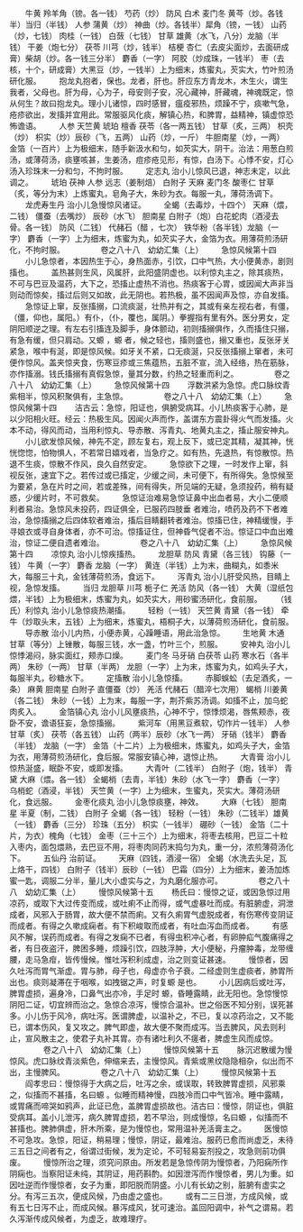 <!-- { "loadSidebar": true } -->
　　牛黄 羚羊角（镑。各一钱） 芍药（炒） 防风 白术 麦门冬 黄芩（炒。各钱半）当归（半钱） 人参 蒲黄（炒） 神曲（炒。各钱半）犀角（镑，一钱） 山药（炒，七钱） 肉桂（一钱） 白蔹（七钱） 甘草 雄黄（水飞，八分）龙脑（半钱） 干姜（炮七分） 茯苓 川芎（炒，钱半） 桔梗 杏仁（去皮尖面炒，去面研成膏）柴胡（炒。各一钱三分半） 麝香（一字） 阿胶（炒成珠，一钱半） 枣（去核，十个，研成膏）大黑豆（炒，一钱半）上为细末，炼蜜丸，芡实大，竹叶煎汤研化服。
　　抱龙丸抱者，保也。龙者，肝也。肝应东方青龙木，木生火，谓生我者，父母也。肝为母，心为子，母安则子安，况心藏神，肝藏魂，神魂既定，惊从何生？故曰抱龙丸。理小儿诸惊，四时感冒，瘟疫邪热，烦躁不宁，痰嗽气急，疮疹欲出，发搐并宜用此。常服驱风化痰，解镇心热，和脾胃，益精神，镇虚惊恐怖谵语。
　　人参 天竺黄 琥珀 檀香 茯苓（各一两五钱） 甘草（炙，三两） 枳壳（炒） 枳实（炒）辰砂（飞，五两） 山药（炒，一斤） 牛胆南星（炒，一两） 金箔（一百片）上为极细末，随手新汲水和匀，如芡实大，阴干。治法：用葱白煎汤，或薄荷汤，痰壅咳甚，生姜汤，痘疹疮见形，有惊，白汤下。心悸不安，灯心汤入珍珠末一分和匀，不拘时服。
　　定志丸 治小儿惊风已退，神志未定，以此调之。
　　琥珀 茯神 人参 远志（姜制焙） 白附子 天麻 麦门冬 酸枣仁 甘草（炙，等分为末）上炼蜜丸，皂角子大，朱砂为衣。每服一丸，薄荷汤调下。
　　龙虎寿生丹 治小儿急慢惊风诸证。
　　全蝎（去毒炒，十四个） 天麻（煨，二钱） 僵蚕（去嘴炒） 辰砂（水飞） 胆南星 白附子（炮）白花蛇肉（酒浸去骨。各一钱） 防风（二钱） 代赭石（醋 ，七次） 铁华粉（各半钱）龙脑（一字） 麝香（一字）上为细末，炼蜜为丸，如芡实子大，金箔为衣。用薄荷煎汤研化，不拘时服。
　　
　　卷之八十八　幼幼汇集（上）
　　急惊风候第十四
　　小儿急惊者，本因热生于心，身热面赤，引饮，口中气热，大小便黄赤，剧则搐也。
　　盖热甚则生风，风属肝，此阳盛阴虚也。以利惊丸主之，除其痰热，不可与巴豆及温药，大下之，恐搐止虚热不消也。热痰客于心胃，或因闻大声非当则动而惊矣，搐过后则又如故，此无阴也。若热极，虽不因闻声及惊，亦自发搐。
　　急惊证上窜，反张搐搦，口流痰涎，壮热并有之，其或有亲左视右者，有僵，（僵，仰也，属阳。）有仆，（仆，覆也，属阴。）拳握指有里有外。医分男女，定阴阳顺逆之理。有左右引搐连及脚手，身体颤动，初则搐搦俱作，久而搐住只搦，有急有缓，但只肩动。又螈 ，螈 者，候之轻也，搐则盛也，搦又重也，反张牙关紧急，喉中有涎，即是惊风候。如牙关不紧，口无痰涎，只反张搐搦上窜者，未可便作惊风。盖夹惊夹食，伤寒豆疹或三焦蕴热，五脏不宣，流入经络，热在筋脉，亦作搐溺。钱氏搐搦有真假急惊，量其分数，约热之轻重而利之。
　　
　　卷之八十八　幼幼汇集（上）
　　急惊风候第十四
　　浮数洪紧为急惊。虎口脉纹青紫相半，惊风积聚俱有，主急惊。
　　
　　卷之八十八　幼幼汇集（上）
　　急惊风候第十四
　　洁古云：急惊，阳证也，俱腑受病耳。小儿热痰客于心肺，是以少阳相火旺。经云：热极生风。因闻火声而作，盖谓东方震卦得火气而发搐。火本不动，得风而动，当用利惊丸、导赤散、泻青丸、地黄丸主之，搐止服安神丸。
　　小儿欲发惊风候，神先不定，顾左复右，观上反下，或已定其精，凝其神，恍恍惚惚，怕物惧人，不若常日嬉戏者，当急疗之。如有热，先退热，有惊散惊。热退不生痰，惊散不作风，良久自然安定。
　　急惊欲下之理，一时发作上窜，斜视反张，速宜下之。若传过或已搐定，少缓之间，未可便下，有所得失。急惊候至为要紧，急在片时之间，若或差殊，间有得失，所见端的无疑，急须投药，稍有疑惑，少缓片时，不可救矣。
　　急惊证治难易急惊证鼻中出血者易，大小二便顺利者易治。急惊风未投药，四证俱全，已服药四肢垂 者难治，喷药及药不下者难治，急惊搐搦之后四体软者难治，搐后目睛翻转者难治。惊搐已住，神精缓慢，手寻娘衣或寻自身体者，亦不可治。惊搐证住，但神昏气促者不治。惊证口中血出难治，惊证二便自遗者难治。
　　
　　卷之八十八　幼幼汇集（上）
　　急惊风候第十四
　　凉惊丸 治小儿惊疾搐热。
　　龙胆草 防风 青黛（各三钱） 钩藤（一钱） 牛黄（一字） 麝香 龙脑（一字） 黄连（半钱）上为末，曲糊丸，如黍米大，每服三十丸，金钱薄荷煎汤，食远下。
　　泻青丸 治小儿肝受风热，目睛上视，急惊发搐。
　　当归 龙胆草 川芎 栀子仁 羌活 防风（各一钱） 大黄（湿纸包煨，半钱）上为极细末，炼蜜为丸，如芡实大，用砂蜜汤研化，食前服。
　　（钱氏）利惊丸 治小儿急惊痰热潮搐。
　　轻粉（一钱） 天竺黄 青黛（各一钱） 牵牛（炒取头末，五钱）上为细末，炼蜜丸，梧桐子大，以薄荷煎汤研化，食前服。
　　导赤散 治小儿内热，小便赤黄，心躁睡语，用此治急惊。
　　生地黄 木通 甘草（等分）上锉散，每服三钱，水一盏，竹叶三个，煎服。
　　安神丸 治小儿惊悸渴闷，脉实面红，颊赤口燥。
　　麦门冬 马牙硝 白茯苓 山药 寒水石（各半两） 朱砂（一两） 甘草（半两） 龙胆（一字）上为末，炼蜜为丸，如鸡头子大，每服半丸，砂糖水下。
　　定搐散 治小儿急惊搐。
　　赤脚蜈蚣（去足酒炙，一条） 麻黄 胆南星 白附子 直僵蚕（炒） 羌活 代赭石（醋淬七次用） 蝎梢 川姜黄（各二钱） 朱砂（一钱）上为末，每服一字，荆芥紫苏汤调。如搐不止，加乌蛇肉炙入。
　　金箔镇心丸 治小儿风壅痰热，心神不宁，惊悸烦渴，唇焦颊赤，夜卧不安，谵语狂妄，急惊搐搦。
　　紫河车（用黑豆煮软，切作片一钱半） 人参 甘草（炙） 茯苓（各五钱） 山药（两半）辰砂（水飞一两） 牙硝（钱半） 麝香（半钱） 龙脑（一字） 金箔（十二片）上为极细末，炼蜜丸，如鸡头子大，金箔为衣，用薄荷煎汤研化，食后服。常服安镇心神，退惊止热。
　　大青膏 治小儿惊热涎盛，眠卧不安，或即发搐。
　　大青叶（二钱半） 白附子（炮，钱半） 青黛 大麻（煨。各一钱） 全蝎梢（去青，半钱）朱砂（水飞一字） 麝香（一字） 乌梢蛇（酒浸，半钱） 天竺黄（一字）上为细末，生蜜丸，芡实大。薄荷汤研化，食远服。
　　金枣化痰丸 治小儿急惊痰壅，神效。
　　大麻（七钱） 胆南星 半夏（制，二钱） 白附子 全蝎（各一钱） 轻粉（一钱） 朱砂（二钱半）雄黄（一钱） 麝香（三分） 珍珠（五分） 枳实（一钱半） 硼砂（一钱） 金箔（二十片，为衣）槐角（七钱） 金枣（三十三个）上为细末，将枣去核用，巴豆二十粒入枣内，面包煨熟，去巴豆不用，将枣肉同药末捣匀为丸，重一分，浓煎薄荷汤化下。
　　五仙丹 治前证。
　　天麻（四钱，酒浸一宿） 全蝎（水洗去头足，瓦上烙干，四钱） 白附子（钱半）辰砂（一钱） 巴霜（四分）上为细末，姜汤加炼蜜一匙，调服二分半，量儿大小虚实与之，为丸磨化服亦可。
　　
　　卷之八十八　幼幼汇集（上）
　　慢惊风候第十五
　　杨氏曰：慢惊之证，或因急惊过用凉药，或取下大过传变而成，或吐痢不止而得，或气虚暴吐而成。有脏腑虚，洞泄成者，风邪入于肠胃，故大便不禁而痢。又有久痢胃气虚脱成者，有伤寒传变阴证而成者。有得之久嗽成痫者。有下积峻取而成者，有吐血泻血而成者。
　　有感风不解，误药而成者。有得之发痫不已者，有得虫积冲心者，有卵肿疝气腹痛得之者，有日夜盗汗，脾困多睡，烦躁引饮，四肢浮肿，大小便秘，丹瘤肿毒，龙带缠腰，走马急疳，皆传慢候。惟吐泻积利成虚，治之则变证甚速。
　　慢惊者，因久吐泻而胃气渐虚。胃与肺，母子也，母虚亦令子衰。二经虚则生虚痰者，肺胃所出也。痰则凝滞在于咽喉，如拽锯之声，时复螈 是也。
　　小儿因病后或吐泻，脾胃虚损，遍身冷，口鼻气出亦冷，手足时 螈，昏睡露睛，此无阳也。急惊慢惊阴阳二证，切宜辨而治之。急惊合凉泻，慢惊合温补。世之俗医不知分别，误死甚多。小儿伤于风冷，病吐泻。医谓脾虚，以温补之，不已，复以凉药治之，又不能已，谓本伤风，复又攻之。脾气即虚，故大便不聚而成泻。当去脾风，风去则利止，宣风散主之，使君子丸补其胃。亦有诸吐利久不瘥者，脾虚生风而成惊。
　　
　　卷之八十八　幼幼汇集（上）
　　慢惊风候第十五
　　脉沉迟散缓为慢惊风。虎口脉纹青淡紫色，伸缩来去，主慢惊风。青紫或黑纹隐隐相杂，似出而不出，主慢脾风。
　　
　　卷之八十八　幼幼汇集（上）
　　慢惊风候第十五
　　阎孝忠曰：慢惊得于大病之后，吐泻之余，或误取，转致脾胃虚损，风邪乘之，似搐而不甚搐，名曰螈 。似睡而精神慢，四肢冷而口中气皆冷。睡中露睛，或胃痛而啼哭如鸦声，此证已危，盖脾胃虚损故也。洁古曰：慢惊，阴证也，俱脏受病耳。盖小儿泄泻，病久脾胃虚损，若不早治，则成慢惊，名曰螈 ，似搐而不甚搐也。脾肺俱虚，肝木所乘，是为慢惊也，常用温补羌活膏主之。
　　医慢惊不可急攻。急惊，阳证，稍易理；慢惊，阴证，最难治。服药已愈而尚虚乏，未待三五日之间者有之，俗谓过街候，发为定论，不可轻易妄剂投之，攻急则前功俱废。
　　慢惊所治之理，须究问原由。所发若是急惊传阴为慢惊者，乃阳痫所作阴痫也。当察阳证未纯，其阴证，用药斟酌。如因泄泻而作慢惊者，男儿为重。如因吐逆而作慢惊者，女子为重，即阳脱而阴盛。小儿有长幼之别，脏腑有虚实之分。有泻三五次，便成风候，乃由虚之盛也。
　　或有二三日泄，方成风候，或有五七日泻不止，而成风候。暴泻成风，犹可速治。盖回阳调中，补气之谓易。若久泻渐传成风候者，为虚乏，故难理疗。
